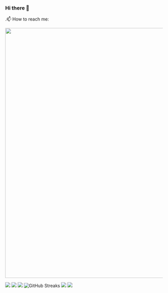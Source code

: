 ### Hi there 👋
 .📫 How to reach me:
<!--
**NTO-H/NTO-H** is a ✨ _special_ ✨ repository because its `README.md` (this file) appears on your GitHub profile.

Here are some ideas to get you started:

- 🔭 I’m currently working on ...

- 👯 I’m looking to collaborate on ...
- 🤔 I’m looking for help with ...
- 💬 Ask me about ...
-
- 😄 Pronouns: ...
- ⚡ Fun fact: ...
-
-->
<img width=800 src="https://github-profile-trophy.vercel.app/?username=NTO-H&column=8&theme=gruvbox&no-frame=true"/>



![](https://github-profile-summary-cards.vercel.app/api/cards/profile-details?username=NTO-H&theme=github_dark)
![](https://github-profile-summary-cards.vercel.app/api/cards/repos-per-language?username=NTO-H&theme=github_dark)
![](https://github-profile-summary-cards.vercel.app/api/cards/most-commit-language?username=NTO-H&theme=github_dark)
![GitHub Streaks](http://github-readme-streak-stats.herokuapp.com?user=NTO-H&theme=dracula&hide_border=true)
![](https://github-profile-summary-cards.vercel.app/api/cards/stats?username=NTO-H&theme=github_dark)
![](https://github-profile-summary-cards.vercel.app/api/cards/productive-time?username=NTO-H&theme=github_dark)

